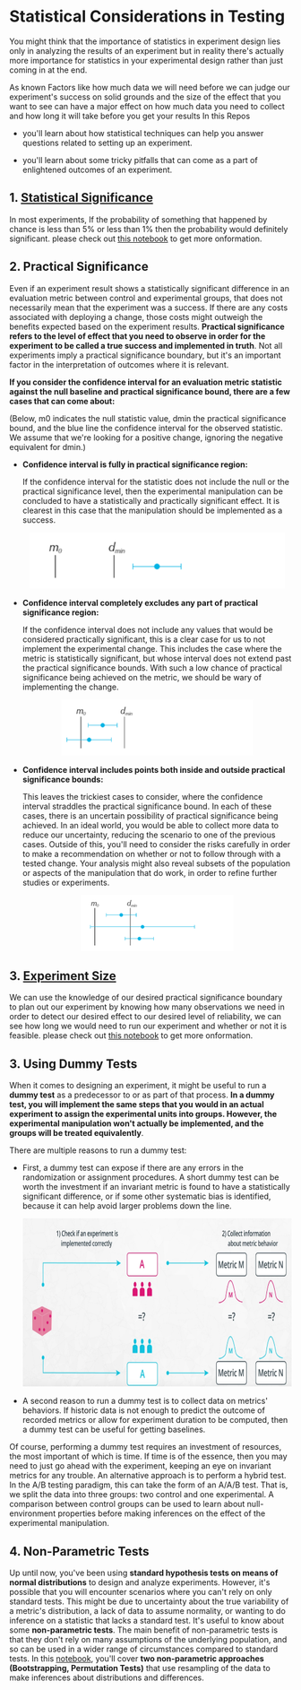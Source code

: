 # Statistical Considerations in Testing

 You might think that the importance of statistics in experiment design lies only in analyzing the results of an experiment but in reality there's actually more importance for statistics in your experimental design rather than just coming in at the end.  

As known Factors like how much data  we will need before we can judge our experiment's success on solid grounds and the size of the effect that you want to see can have a major effect on how much data you need to collect and how long it will take before you get your results In this Repos  

* you'll learn about how statistical techniques can help you answer questions related to setting up an experiment. 

* you'll learn about some tricky pitfalls that can come as a part of enlightened outcomes of an experiment. 


## 1. [Statistical Significance](https://www.khanacademy.org/math/ap-statistics/tests-significance-ap/idea-significance-tests/v/idea-behind-hypothesis-testing)

 In most experiments, If the probability of something  that happened by chance is less than 5% or less than 1% then the probability would definitely significant. please check out [this notebook](https://github.com/A2Amir/Statistical-Considerations-in-Testing/blob/master/code/Statistical_Significance.ipynb) to get more onformation. 


## 2. Practical Significance

Even if an experiment result shows a statistically significant difference in an evaluation metric between control and experimental groups, that does not necessarily mean that the experiment was a success. If there are any costs associated with deploying a change, those costs might outweigh the benefits expected based on the experiment results. **Practical significance refers to the level of effect that you need to observe in order for the experiment to be called a true success and implemented in truth**. Not all experiments imply a practical significance boundary, but it's an important factor in the interpretation of outcomes where it is relevant.

**If you consider the confidence interval for an evaluation metric statistic against the null baseline and practical significance bound, there are a few cases that can come about:**

(Below, m0 indicates the null statistic value, dmin the practical significance bound, and the blue line the confidence interval for the observed statistic. We assume that we're looking for a positive change, ignoring the negative equivalent for dmin.)

* **Confidence interval is fully in practical significance region:**
 
  If the confidence interval for the statistic does not include the null or the practical significance level, then the experimental manipulation can be concluded to have a statistically and practically significant effect. It is clearest in this case that the manipulation should be implemented as a success.
 
    <p align="center">
   <img src="imgs/1.PNG" height="100" weight="250"/>
   <p align="center">
    
    
* **Confidence interval completely excludes any part of practical significance region:**
 
  If the confidence interval does not include any values that would be considered practically significant, this is a clear case for us to not implement the experimental change. This includes the case where the metric is statistically significant, but whose interval does not extend past the practical significance bounds. With such a low chance of practical significance being achieved on the metric, we should be wary of implementing the change.
 
    <p align="center">
   <img src="imgs/2.PNG" height="100" weight="250"/>
   <p align="center">
    
* **Confidence interval includes points both inside and outside practical significance bounds:**
 
  This leaves the trickiest cases to consider, where the confidence interval straddles the practical significance bound. In each of these cases, there is an uncertain possibility of practical significance being achieved. In an ideal world, you would be able to collect more data to reduce our uncertainty, reducing the scenario to one of the previous cases. Outside of this, you'll need to consider the risks carefully in order to make a recommendation on whether or not to follow through with a tested change. Your analysis might also reveal subsets of the population or aspects of the manipulation that do work, in order to refine further studies or experiments.
 
    <p align="center">
   <img src="imgs/3.PNG" height="100" weight="250"/>
   <p align="center">

## 3. [Experiment Size](https://www.youtube.com/watch?v=QBONLUp7i28)

We can use the knowledge of our desired practical significance boundary to plan out our experiment by knowing how many observations we need in order to detect our desired effect to our desired level of reliability, we can see how long we would need to run our experiment and whether or not it is feasible. please check out [this notebook](https://github.com/A2Amir/Statistical-Considerations-in-Testing/blob/master/code/Experiment_Size.ipynb) to get more onformation. 


## 3. Using Dummy Tests

When it comes to designing an experiment, it might be useful to run a **dummy test** as a predecessor to or as part of that process. **In a dummy test, you will implement the same steps that you would in an actual experiment to assign the experimental units into groups. However, the experimental manipulation won't actually be implemented, and the groups will be treated equivalently**.

There are multiple reasons to run a dummy test:
* First, a dummy test can expose if there are any errors in the randomization or assignment procedures. A short dummy test can be worth the investment if an invariant metric is found to have a statistically significant difference, or if some other systematic bias is identified, because it can help avoid larger problems down the line. 
    <p align="center">
   <img src="imgs/5.PNG" height="300" weight="500"/>
   <p align="center">
* A second reason to run a dummy test is to collect data on metrics' behaviors. If historic data is not enough to predict the outcome of recorded metrics or allow for experiment duration to be computed, then a dummy test can be useful for getting baselines.

Of course, performing a dummy test requires an investment of resources, the most important of which is time. If time is of the essence, then you may need to just go ahead with the experiment, keeping an eye on invariant metrics for any trouble. An alternative approach is to perform a hybrid test. In the A/B testing paradigm, this can take the form of an A/A/B test. That is, we split the data into three groups: two control and one experimental. A comparison between control groups can be used to learn about null-environment properties before making inferences on the effect of the experimental manipulation.

## 4. Non-Parametric Tests

Up until now, you've been using **standard hypothesis tests on means of normal distributions** to design and analyze experiments. However, it's possible that you will encounter scenarios where you can't rely on only standard tests. This might be due to uncertainty about the true variability of a metric's distribution, a lack of data to assume normality, or wanting to do inference on a statistic that lacks a standard test. It's useful to know about some **non-parametric tests**. The main benefit of non-parametric tests is that they don't rely on many assumptions of the underlying population, and so can be used in a wider range of circumstances compared to standard tests. In this [notebook](https://github.com/A2Amir/Statistical-Considerations-in-Testing/blob/master/code/Non-Parametric_Tests_Part_1.ipynb), you'll cover **two non-parametric approaches (Bootstrapping, Permutation Tests)** that use resampling of the data to make inferences about distributions and differences.

